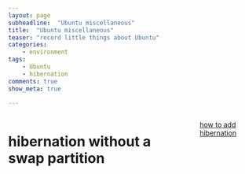 ```yaml
---
layout: page
subheadline:  "Ubuntu miscellaneous"
title:  "Ubuntu miscellaneous"
teaser: "record little things about Ubuntu"
categories:
    - environment
tags:
    - Ubuntu
    - hibernation
comments: true
show_meta: true

---
```

<div class="row">


<div class="medium-14 medium-pull-3 columns" markdown="1">

#	hibernation without a swap partition

[how to add hibernation](https://wiki.debian.org/Hibernation/Hibernate_Without_Swap_Partition)

</div><!-- /.medium-8.columns -->

</div><!-- /.row -->
